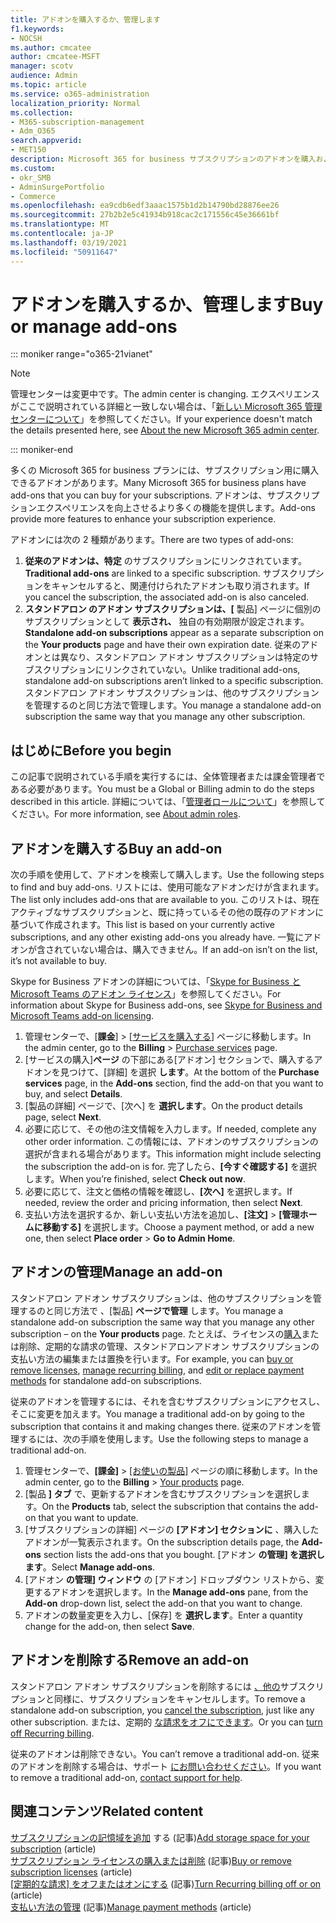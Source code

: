 ```yaml
---
title: アドオンを購入するか、管理します
f1.keywords:
- NOCSH
ms.author: cmcatee
author: cmcatee-MSFT
manager: scotv
audience: Admin
ms.topic: article
ms.service: o365-administration
localization_priority: Normal
ms.collection:
- M365-subscription-management
- Adm_O365
search.appverid:
- MET150
description: Microsoft 365 for business サブスクリプションのアドオンを購入および管理する方法について説明します。
ms.custom:
- okr_SMB
- AdminSurgePortfolio
- Commerce
ms.openlocfilehash: ea9cdb6edf3aaac1575b1d2b14790bd28876ee26
ms.sourcegitcommit: 27b2b2e5c41934b918cac2c171556c45e36661bf
ms.translationtype: MT
ms.contentlocale: ja-JP
ms.lasthandoff: 03/19/2021
ms.locfileid: "50911647"
---
```

# <a name="buy-or-manage-add-ons"></a><span data-ttu-id="52b93-103">アドオンを購入するか、管理します</span><span class="sxs-lookup"><span data-stu-id="52b93-103">Buy or manage add-ons</span></span>

::: moniker range="o365-21vianet"

> [!NOTE]
> <span data-ttu-id="52b93-104">管理センターは変更中です。</span><span class="sxs-lookup"><span data-stu-id="52b93-104">The admin center is changing.</span></span> <span data-ttu-id="52b93-105">エクスペリエンスがここで説明されている詳細と一致しない場合は、「[新しい Microsoft 365 管理センターについて](../admin/microsoft-365-admin-center-preview.md?preserve-view=true&view=o365-21vianet)」を参照してください。</span><span class="sxs-lookup"><span data-stu-id="52b93-105">If your experience doesn't match the details presented here, see [About the new Microsoft 365 admin center](../admin/microsoft-365-admin-center-preview.md?preserve-view=true&view=o365-21vianet).</span></span>

::: moniker-end

<span data-ttu-id="52b93-106">多くの Microsoft 365 for business プランには、サブスクリプション用に購入できるアドオンがあります。</span><span class="sxs-lookup"><span data-stu-id="52b93-106">Many Microsoft 365 for business plans have add-ons that you can buy for your subscriptions.</span></span> <span data-ttu-id="52b93-107">アドオンは、サブスクリプションエクスペリエンスを向上させるより多くの機能を提供します。</span><span class="sxs-lookup"><span data-stu-id="52b93-107">Add-ons provide more features to enhance your subscription experience.</span></span>

<span data-ttu-id="52b93-108">アドオンには次の 2 種類があります。</span><span class="sxs-lookup"><span data-stu-id="52b93-108">There are two types of add-ons:</span></span>

1. <span data-ttu-id="52b93-109">**従来のアドオンは、特定** のサブスクリプションにリンクされています。</span><span class="sxs-lookup"><span data-stu-id="52b93-109">**Traditional add-ons** are linked to a specific subscription.</span></span> <span data-ttu-id="52b93-110">サブスクリプションをキャンセルすると、関連付けられたアドオンも取り消されます。</span><span class="sxs-lookup"><span data-stu-id="52b93-110">If you cancel the subscription, the associated add-on is also canceled.</span></span>
2. <span data-ttu-id="52b93-111">**スタンドアロン のアドオン サブスクリプションは、[** 製品] ページに個別のサブスクリプションとして **表示され、** 独自の有効期限が設定されます。</span><span class="sxs-lookup"><span data-stu-id="52b93-111">**Standalone add-on subscriptions** appear as a separate subscription on the **Your products** page and have their own expiration date.</span></span> <span data-ttu-id="52b93-112">従来のアドオンとは異なり、スタンドアロン アドオン サブスクリプションは特定のサブスクリプションにリンクされていない。</span><span class="sxs-lookup"><span data-stu-id="52b93-112">Unlike traditional add-ons, standalone add-on subscriptions aren’t linked to a specific subscription.</span></span> <span data-ttu-id="52b93-113">スタンドアロン アドオン サブスクリプションは、他のサブスクリプションを管理するのと同じ方法で管理します。</span><span class="sxs-lookup"><span data-stu-id="52b93-113">You manage a standalone add-on subscription the same way that you manage any other subscription.</span></span>

## <a name="before-you-begin"></a><span data-ttu-id="52b93-114">はじめに</span><span class="sxs-lookup"><span data-stu-id="52b93-114">Before you begin</span></span>

<span data-ttu-id="52b93-115">この記事で説明されている手順を実行するには、全体管理者または課金管理者である必要があります。</span><span class="sxs-lookup"><span data-stu-id="52b93-115">You must be a Global or Billing admin to do the steps described in this article.</span></span> <span data-ttu-id="52b93-116">詳細については、「[管理者ロールについて](../admin/add-users/about-admin-roles.md)」を参照してください。</span><span class="sxs-lookup"><span data-stu-id="52b93-116">For more information, see [About admin roles](../admin/add-users/about-admin-roles.md).</span></span>

## <a name="buy-an-add-on"></a><span data-ttu-id="52b93-117">アドオンを購入する</span><span class="sxs-lookup"><span data-stu-id="52b93-117">Buy an add-on</span></span>

<span data-ttu-id="52b93-118">次の手順を使用して、アドオンを検索して購入します。</span><span class="sxs-lookup"><span data-stu-id="52b93-118">Use the following steps to find and buy add-ons.</span></span> <span data-ttu-id="52b93-119">リストには、使用可能なアドオンだけが含まれます。</span><span class="sxs-lookup"><span data-stu-id="52b93-119">The list only includes add-ons that are available to you.</span></span> <span data-ttu-id="52b93-120">このリストは、現在アクティブなサブスクリプションと、既に持っているその他の既存のアドオンに基づいて作成されます。</span><span class="sxs-lookup"><span data-stu-id="52b93-120">This list is based on your currently active subscriptions, and any other existing add-ons you already have.</span></span> <span data-ttu-id="52b93-121">一覧にアドオンが含されていない場合は、購入できません。</span><span class="sxs-lookup"><span data-stu-id="52b93-121">If an add-on isn’t on the list, it’s not available to buy.</span></span>

<span data-ttu-id="52b93-122">Skype for Business アドオンの詳細については、「[Skype for Business と Microsoft Teams のアドオン ライセンス](/SkypeForBusiness/skype-for-business-and-microsoft-teams-add-on-licensing/skype-for-business-and-microsoft-teams-add-on-licensing)」を参照してください。</span><span class="sxs-lookup"><span data-stu-id="52b93-122">For information about Skype for Business add-ons, see [Skype for Business and Microsoft Teams add-on licensing](/SkypeForBusiness/skype-for-business-and-microsoft-teams-add-on-licensing/skype-for-business-and-microsoft-teams-add-on-licensing).</span></span>

1. <span data-ttu-id="52b93-123">管理センターで、[**課金**] \> [<a href="https://go.microsoft.com/fwlink/p/?linkid=868433" target="_blank">サービスを購入する</a>] ページに移動します。</span><span class="sxs-lookup"><span data-stu-id="52b93-123">In the admin center, go to the **Billing** \> <a href="https://go.microsoft.com/fwlink/p/?linkid=868433" target="_blank">Purchase services</a> page.</span></span>
2. <span data-ttu-id="52b93-124">[サービスの購入]**ページ** の下部にある[アドオン] セクションで、購入するアドオンを見つけて、[詳細] を選択 **します**。</span><span class="sxs-lookup"><span data-stu-id="52b93-124">At the bottom of the **Purchase services** page, in the **Add-ons** section, find the add-on that you want to buy, and select **Details**.</span></span>
3. <span data-ttu-id="52b93-125">[製品の詳細] ページで、[次へ] を **選択します**。</span><span class="sxs-lookup"><span data-stu-id="52b93-125">On the product details page, select **Next**.</span></span>
4. <span data-ttu-id="52b93-126">必要に応じて、その他の注文情報を入力します。</span><span class="sxs-lookup"><span data-stu-id="52b93-126">If needed, complete any other order information.</span></span> <span data-ttu-id="52b93-127">この情報には、アドオンのサブスクリプションの選択が含まれる場合があります。</span><span class="sxs-lookup"><span data-stu-id="52b93-127">This information might include selecting the subscription the add-on is for.</span></span> <span data-ttu-id="52b93-128">完了したら、**[今すぐ確認する]** を選択します。</span><span class="sxs-lookup"><span data-stu-id="52b93-128">When you’re finished, select **Check out now**.</span></span>
5. <span data-ttu-id="52b93-129">必要に応じて、注文と価格の情報を確認し、**[次へ]** を選択します。</span><span class="sxs-lookup"><span data-stu-id="52b93-129">If needed, review the order and pricing information, then select **Next**.</span></span>
6. <span data-ttu-id="52b93-130">支払い方法を選択するか、新しい支払い方法を追加し、**[注文]**  >  **[管理ホームに移動する]** を選択します。</span><span class="sxs-lookup"><span data-stu-id="52b93-130">Choose a payment method, or add a new one, then select **Place order** > **Go to Admin Home**.</span></span>

## <a name="manage-an-add-on"></a><span data-ttu-id="52b93-131">アドオンの管理</span><span class="sxs-lookup"><span data-stu-id="52b93-131">Manage an add-on</span></span>

<span data-ttu-id="52b93-132">スタンドアロン アドオン サブスクリプションは、他のサブスクリプションを管理するのと同じ方法で 、[製品] **ページで管理** します。</span><span class="sxs-lookup"><span data-stu-id="52b93-132">You manage a standalone add-on subscription the same way that you manage any other subscription – on the **Your products** page.</span></span> <span data-ttu-id="52b93-133">たとえば、ライセンスの[購入](licenses/buy-licenses.md)または削除、定期的な[](subscriptions/renew-your-subscription.md)請求の管理、スタンドアロン[](billing-and-payments/manage-payment-methods.md)アドオン サブスクリプションの支払い方法の編集または置換を行います。</span><span class="sxs-lookup"><span data-stu-id="52b93-133">For example, you can [buy or remove licenses](licenses/buy-licenses.md), [manage recurring billing](subscriptions/renew-your-subscription.md), and [edit or replace payment methods](billing-and-payments/manage-payment-methods.md) for standalone add-on subscriptions.</span></span>

<span data-ttu-id="52b93-134">従来のアドオンを管理するには、それを含むサブスクリプションにアクセスし、そこに変更を加えます。</span><span class="sxs-lookup"><span data-stu-id="52b93-134">You manage a traditional add-on by going to the subscription that contains it and making changes there.</span></span> <span data-ttu-id="52b93-135">従来のアドオンを管理するには、次の手順を使用します。</span><span class="sxs-lookup"><span data-stu-id="52b93-135">Use the following steps to manage a traditional add-on.</span></span>
  
1. <span data-ttu-id="52b93-136">管理センターで、**[課金]** \> <a href="https://go.microsoft.com/fwlink/p/?linkid=842054" target="_blank">[お使いの製品]</a> ページの順に移動します。</span><span class="sxs-lookup"><span data-stu-id="52b93-136">In the admin center, go to the **Billing** \> <a href="https://go.microsoft.com/fwlink/p/?linkid=842054" target="_blank">Your products</a> page.</span></span>
2. <span data-ttu-id="52b93-137">[製品 **] タブ** で、更新するアドオンを含むサブスクリプションを選択します。</span><span class="sxs-lookup"><span data-stu-id="52b93-137">On the **Products** tab, select the subscription that contains the add-on that you want to update.</span></span>
3. <span data-ttu-id="52b93-138">[サブスクリプションの詳細] ページの **[アドオン] セクションに** 、購入したアドオンが一覧表示されます。</span><span class="sxs-lookup"><span data-stu-id="52b93-138">On the subscription details page, the **Add-ons** section lists the add-ons that you bought.</span></span> <span data-ttu-id="52b93-139">[アドオン **の管理] を選択します**。</span><span class="sxs-lookup"><span data-stu-id="52b93-139">Select **Manage add-ons**.</span></span>
4. <span data-ttu-id="52b93-140">[アドオン **の管理] ウィンドウ** の [アドオン] ドロップダウン リストから、変更するアドオンを選択します。</span><span class="sxs-lookup"><span data-stu-id="52b93-140">In the **Manage add-ons** pane, from the **Add-on** drop-down list, select the add-on that you want to change.</span></span>
5. <span data-ttu-id="52b93-141">アドオンの数量変更を入力し、[保存] を **選択します**。</span><span class="sxs-lookup"><span data-stu-id="52b93-141">Enter a quantity change for the add-on, then select **Save**.</span></span>

## <a name="remove-an-add-on"></a><span data-ttu-id="52b93-142">アドオンを削除する</span><span class="sxs-lookup"><span data-stu-id="52b93-142">Remove an add-on</span></span>

<span data-ttu-id="52b93-143">スタンドアロン アドオン サブスクリプションを削除するには [、他の](subscriptions/cancel-your-subscription.md)サブスクリプションと同様に、サブスクリプションをキャンセルします。</span><span class="sxs-lookup"><span data-stu-id="52b93-143">To remove a standalone add-on subscription, you [cancel the subscription](subscriptions/cancel-your-subscription.md), just like any other subscription.</span></span> <span data-ttu-id="52b93-144">または、定期的 [な請求をオフにできます](subscriptions/renew-your-subscription.md)。</span><span class="sxs-lookup"><span data-stu-id="52b93-144">Or you can [turn off Recurring billing](subscriptions/renew-your-subscription.md).</span></span>

<span data-ttu-id="52b93-145">従来のアドオンは削除できない。</span><span class="sxs-lookup"><span data-stu-id="52b93-145">You can’t remove a traditional add-on.</span></span> <span data-ttu-id="52b93-146">従来のアドオンを削除する場合は、サポート [にお問い合わせください](../admin/contact-support-for-business-products.md)。</span><span class="sxs-lookup"><span data-stu-id="52b93-146">If you want to remove a traditional add-on, [contact support for help](../admin/contact-support-for-business-products.md).</span></span>
  
## <a name="related-content"></a><span data-ttu-id="52b93-147">関連コンテンツ</span><span class="sxs-lookup"><span data-stu-id="52b93-147">Related content</span></span>

<span data-ttu-id="52b93-148">[サブスクリプションの記憶域を追加](add-storage-space.md) する (記事)</span><span class="sxs-lookup"><span data-stu-id="52b93-148">[Add storage space for your subscription](add-storage-space.md) (article)</span></span>\
<span data-ttu-id="52b93-149">[サブスクリプション ライセンスの購入または削除](licenses/buy-licenses.md) (記事)</span><span class="sxs-lookup"><span data-stu-id="52b93-149">[Buy or remove subscription licenses](licenses/buy-licenses.md) (article)</span></span>\
<span data-ttu-id="52b93-150">[[定期的な請求] をオフまたはオンにする](subscriptions/renew-your-subscription.md#turn-recurring-billing-off-or-on) (記事)</span><span class="sxs-lookup"><span data-stu-id="52b93-150">[Turn Recurring billing off or on](subscriptions/renew-your-subscription.md#turn-recurring-billing-off-or-on) (article)</span></span>\
<span data-ttu-id="52b93-151">[支払い方法の管理](billing-and-payments/manage-payment-methods.md) (記事)</span><span class="sxs-lookup"><span data-stu-id="52b93-151">[Manage payment methods](billing-and-payments/manage-payment-methods.md) (article)</span></span>